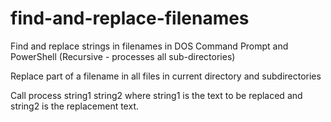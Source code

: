 # find-and-replace-filenames
Find and replace strings in filenames  in DOS Command Prompt and PowerShell (Recursive - processes all sub-directories)

Replace part of a filename in all files in current directory and subdirectories

Call process string1 string2 where string1 is the text to be replaced and string2 is the replacement text.
